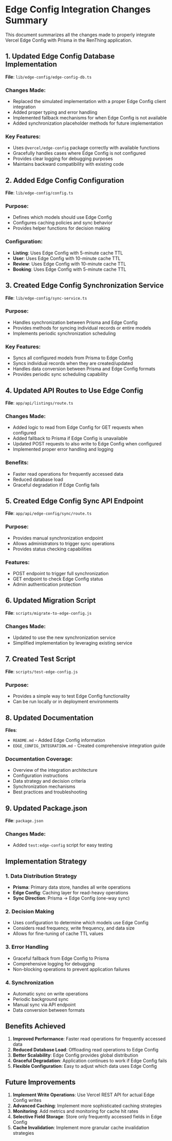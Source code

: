 # Edge Config Integration Changes Summary

This document summarizes all the changes made to properly integrate Vercel Edge Config with Prisma in the RenThing application.

## 1. Updated Edge Config Database Implementation

**File**: `lib/edge-config/edge-config-db.ts`

### Changes Made:
- Replaced the simulated implementation with a proper Edge Config client integration
- Added proper typing and error handling
- Implemented fallback mechanisms for when Edge Config is not available
- Added synchronization placeholder methods for future implementation

### Key Features:
- Uses `@vercel/edge-config` package correctly with available functions
- Gracefully handles cases where Edge Config is not configured
- Provides clear logging for debugging purposes
- Maintains backward compatibility with existing code

## 2. Added Edge Config Configuration

**File**: `lib/edge-config/config.ts`

### Purpose:
- Defines which models should use Edge Config
- Configures caching policies and sync behavior
- Provides helper functions for decision making

### Configuration:
- **Listing**: Uses Edge Config with 5-minute cache TTL
- **User**: Uses Edge Config with 10-minute cache TTL
- **Review**: Uses Edge Config with 10-minute cache TTL
- **Booking**: Uses Edge Config with 5-minute cache TTL

## 3. Created Edge Config Synchronization Service

**File**: `lib/edge-config/sync-service.ts`

### Purpose:
- Handles synchronization between Prisma and Edge Config
- Provides methods for syncing individual records or entire models
- Implements periodic synchronization scheduling

### Key Features:
- Syncs all configured models from Prisma to Edge Config
- Syncs individual records when they are created/updated
- Handles data conversion between Prisma and Edge Config formats
- Provides periodic sync scheduling capability

## 4. Updated API Routes to Use Edge Config

**File**: `app/api/listings/route.ts`

### Changes Made:
- Added logic to read from Edge Config for GET requests when configured
- Added fallback to Prisma if Edge Config is unavailable
- Updated POST requests to also write to Edge Config when configured
- Implemented proper error handling and logging

### Benefits:
- Faster read operations for frequently accessed data
- Reduced database load
- Graceful degradation if Edge Config fails

## 5. Created Edge Config Sync API Endpoint

**File**: `app/api/edge-config/sync/route.ts`

### Purpose:
- Provides manual synchronization endpoint
- Allows administrators to trigger sync operations
- Provides status checking capabilities

### Features:
- POST endpoint to trigger full synchronization
- GET endpoint to check Edge Config status
- Admin authentication protection

## 6. Updated Migration Script

**File**: `scripts/migrate-to-edge-config.js`

### Changes Made:
- Updated to use the new synchronization service
- Simplified implementation by leveraging existing service

## 7. Created Test Script

**File**: `scripts/test-edge-config.js`

### Purpose:
- Provides a simple way to test Edge Config functionality
- Can be run locally or in deployment environments

## 8. Updated Documentation

**Files**: 
- `README.md` - Added Edge Config information
- `EDGE_CONFIG_INTEGRATION.md` - Created comprehensive integration guide

### Documentation Coverage:
- Overview of the integration architecture
- Configuration instructions
- Data strategy and decision criteria
- Synchronization mechanisms
- Best practices and troubleshooting

## 9. Updated Package.json

**File**: `package.json`

### Changes Made:
- Added `test:edge-config` script for easy testing

## Implementation Strategy

### 1. Data Distribution Strategy
- **Prisma**: Primary data store, handles all write operations
- **Edge Config**: Caching layer for read-heavy operations
- **Sync Direction**: Prisma → Edge Config (one-way sync)

### 2. Decision Making
- Uses configuration to determine which models use Edge Config
- Considers read frequency, write frequency, and data size
- Allows for fine-tuning of cache TTL values

### 3. Error Handling
- Graceful fallback from Edge Config to Prisma
- Comprehensive logging for debugging
- Non-blocking operations to prevent application failures

### 4. Synchronization
- Automatic sync on write operations
- Periodic background sync
- Manual sync via API endpoint
- Data conversion between formats

## Benefits Achieved

1. **Improved Performance**: Faster read operations for frequently accessed data
2. **Reduced Database Load**: Offloading read operations to Edge Config
3. **Better Scalability**: Edge Config provides global distribution
4. **Graceful Degradation**: Application continues to work if Edge Config fails
5. **Flexible Configuration**: Easy to adjust which data uses Edge Config

## Future Improvements

1. **Implement Write Operations**: Use Vercel REST API for actual Edge Config writes
2. **Advanced Caching**: Implement more sophisticated caching strategies
3. **Monitoring**: Add metrics and monitoring for cache hit rates
4. **Selective Field Storage**: Store only frequently accessed fields in Edge Config
5. **Cache Invalidation**: Implement more granular cache invalidation strategies